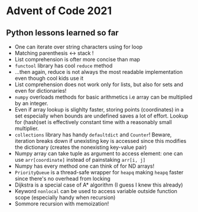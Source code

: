 # Advent of Code 2021

## Python lessons learned so far

* One can iterate over string characters using for loop
* Matching parenthesis <-> stack !
* List comprehension is ofter more concise than map
* ```functool``` library has cool ```reduce``` method
* ...then again, reduce is not always the most readable implementation even though cool kids use it
* List comprehension does not work only for lists, but also for sets and even for dictionaries!
* ```numpy``` overloads methods for basic arithmetics i.e array can be multiplied by an integer.
* Even if array lookup is slighlty faster, storing points (coordinates) in a set especially when bounds are undefined saves a lot of effort. Lookup for (hash)set is effectively constant time with a reasonably small multiplier.
* ```collections``` library has handy ```defaultdict``` and ```Counter```! Beware, iteration breaks down if unexisting key is accessed since
this modifies the dictionary (creates the nonexisting key-value pair)
* Numpy array can take tuple as argument to access element: one can use ```arr[coordinate]``` instead of painstaking ```arr[i, j]```
* Numpy has every method one can think of for ND arrays!
* ```PriorityQueue``` is a thread-safe wrapper for ```heapq``` making ```heapq``` faster since there's no overhead from locking
* Dijkstra is a special case of A* algorithm (I guess I knew this already)
* Keyword ```nonlocal``` can be used to access variable outside function scope (especially handy when recursion)
* Sommore recursion with memoization!


